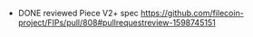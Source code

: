 - DONE reviewed Piece V2+ spec https://github.com/filecoin-project/FIPs/pull/808#pullrequestreview-1598745151
